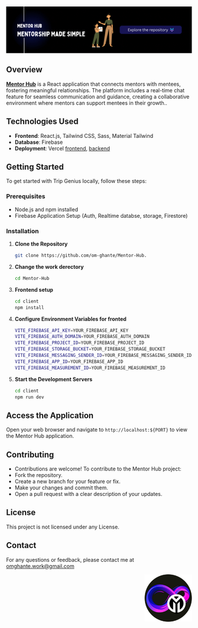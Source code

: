 ![Repository Banner](./z-other/Mentor-Hub.gif)

## Overview

[**Mentor Hub**](https://om-ghante-trip-genius.vercel.app/) is a React application that connects mentors with mentees, fostering meaningful relationships. The platform includes a real-time chat feature for seamless communication and guidance, creating a collaborative environment where mentors can support mentees in their growth..

## Technologies Used

- **Frontend**: React.js, Tailwind CSS, Sass, Material Tailwind
- **Database**: Firebase
- **Deployment**: Vercel [frontend](https://om-ghante-trip-genius.vercel.app/), [backend](https://trip-genius-server.vercel.app/)

## Getting Started

To get started with Trip Genius locally, follow these steps:

### Prerequisites

- Node.js and npm installed
- Firebase Application Setup (Auth, Realtime databse, storage, Firestore)

### Installation

1. **Clone the Repository**

   ```bash
   git clone https://github.com/om-ghante/Mentor-Hub.
   ```

2. **Change the work derectory**

   ```bash
   cd Mentor-Hub
   ```

3. **Frontend setup**

   ```bash
   cd client
   npm install
   ```

4. **Configure Environment Variables for fronted**

   ```bash
   VITE_FIREBASE_API_KEY=YOUR_FIREBASE_API_KEY
   VITE_FIREBASE_AUTH_DOMAIN=YOUR_FIREBASE_AUTH_DOMAIN
   VITE_FIREBASE_PROJECT_ID=YOUR_FIREBASE_PROJECT_ID
   VITE_FIREBASE_STORAGE_BUCKET=YOUR_FIREBASE_STORAGE_BUCKET
   VITE_FIREBASE_MESSAGING_SENDER_ID=YOUR_FIREBASE_MESSAGING_SENDER_ID
   VITE_FIREBASE_APP_ID=YOUR_FIREBASE_APP_ID
   VITE_FIREBASE_MEASUREMENT_ID=YOUR_FIREBASE_MEASUREMENT_ID
   ```

5. **Start the Development Servers**

   ```bash
   cd client
   npm run dev
   ```

## Access the Application

Open your web browser and navigate to `http://localhost:${PORT}` to view the Mentor Hub application.

## Contributing
- Contributions are welcome! To contribute to the Mentor Hub project:
- Fork the repository.
- Create a new branch for your feature or fix.
- Make your changes and commit them.
- Open a pull request with a clear description of your updates.

## License
 This project is not licensed under any License.

## Contact
 For any questions or feedback, please contact me at omghante.work@gmail.com



<div align="right">
   <img src="./z-other/logo.png" width="128" align="right" />
</div